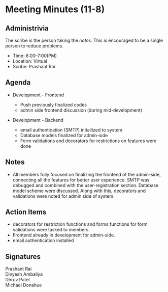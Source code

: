 
# Meeting Minutes (11-8)

## Administrivia
The scribe is the person taking the _notes_. This is encouraged to be a single person to reduce problems.
* Time: 6:00-7:00(PM)
* Location: Virtual
* Scribe: Prashant Rai

## Agenda
* Development - Frontend
  * Push previously finalized codes
  * admin side frontend discussion (during mid-development)

* Development - Backend
  * email authentication (SMTP) initailized to system
  * Database models finalized for admin-side
  * Form validations and decorators for restrictions on features were done


## Notes
* All members fully focused on finalizing the frontend of the admin-side, connecting all the features for better user experience. SMTP was debugged and combined with the user-registration section. Database model scheme were discussed. Along with this, decorators and validations were noted for admin side of system.


## Action Items
* decorators for restriction functions and forms functions for form validations were tasked to members.
* Frontend already in development for admin-side.
* email authentication installed


## Signatures
Prashant Rai  
Divyesh Ambaliya  
Dhruv Patel  
Michael Donahue
